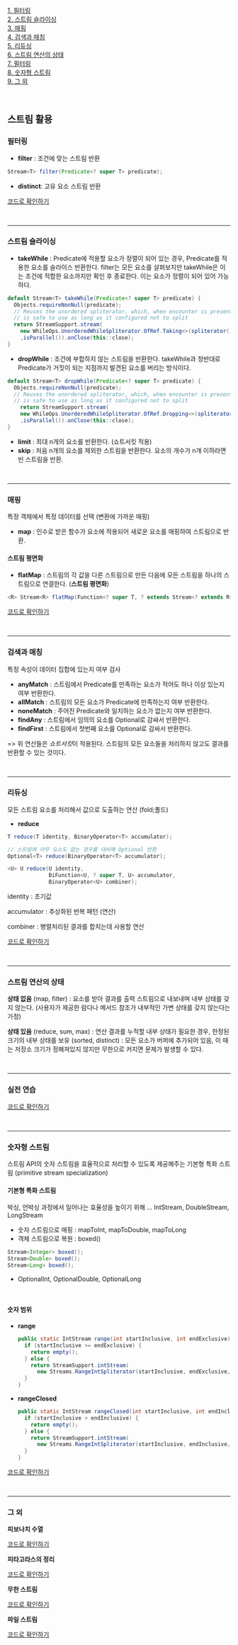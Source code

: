 [1. 필터링](#필터링) <br>
[2. 스트림 슬라이싱](#스트림-슬라이싱) <br>
[3. 매핑](#매핑) <br>
[4. 검색과 매칭](#검색과-매칭) <br>
[5. 리듀싱](#리듀싱) <br>
[6. 스트림 연산의 상태](#스트림-연산의-상태) <br>
[7. 필터링](#실전-연습) <br>
[8. 숫자형 스트림](#숫자형-스트림) <br>
[9. 그 외](#그-외) <br>

<br>


## 스트림 활용 

### 필터링

- **filter** : 조건에 맞는 스트림 반환

```java
Stream<T> filter(Predicate<? super T> predicate);
```

- **distinct**: 고유 요소 스트림 반환

[코드로 확인하기](src/main/java/com/heedi/modernjavainaction/stream/Filtering.java)

<br>

---

### 스트림 슬라이싱

- **takeWhile** : Predicate에 적용할 요소가 정렬이 되어 있는 경우, Predicate를 적용한 요소를 슬라이스 반환한다. filter는 모든 요소를 살펴보지만 takeWhile은 이는 조건에 적합한 요소까지만 확인 후 종료한다. 이는 요소가 정렬이 되어 있어 가능하다.

```java
default Stream<T> takeWhile(Predicate<? super T> predicate) {
  Objects.requireNonNull(predicate);
  // Reuses the unordered spliterator, which, when encounter is present,
  // is safe to use as long as it configured not to split
  return StreamSupport.stream(
    new WhileOps.UnorderedWhileSpliterator.OfRef.Taking<>(spliterator(), true, predicate)
    ,isParallel()).onClose(this::close);    
}
```

- **dropWhile** : 조건에 부합하지 않는 스트림을 반환한다. takeWhile과 정반대로 Predicate가 거짓이 되는 지점까지 발견된 요소를 버리는 방식이다.

```java
default Stream<T> dropWhile(Predicate<? super T> predicate) {
  Objects.requireNonNull(predicate);
  // Reuses the unordered spliterator, which, when encounter is present,
  // is safe to use as long as it configured not to split
	return StreamSupport.stream(
    new WhileOps.UnorderedWhileSpliterator.OfRef.Dropping<>(spliterator(), true, predicate)
    ,isParallel()).onClose(this::close);   
}
```

- **limit** : 최대 n개의 요소를 반환한다. (쇼트서킷 적용)
- **skip** : 처음 n개의 요소를 제외한 스트림을 반환한다. 요소의 개수가 n개 이하라면 빈 스트림을 반환.

<br>

---

### 매핑

특정 객체에서 특정 데이터를 선택 (변환에 가까운 매핑)

- **map** : 인수로 받은 함수가 요소에 적용되어 새로운 요소를 매핑하여 스트림으로 반환.

#### 스트림 평면화

- **flatMap** : 스트림의 각 값을 다른 스트림으로 만든 다음에 모든 스트림을 하나의 스트림으로 연결한다. (**스트림 평면화**) 

```java
<R> Stream<R> flatMap(Function<? super T, ? extends Stream<? extends R>> mapper);
```

[코드로 확인하기](src/main/java/com/heedi/modernjavainaction/stream/Mapping.java)

<br>

---

### 검색과 매칭

특정 속성이 데이터 집합에 있는지 여부 검사

- **anyMatch** : 스트림에서 Predicate를 만족하는 요소가 적어도 하나 이상 있는지 여부 반환한다.
- **allMatch** : 스트림의 모든 요소가 Predicate에 만족하는지 여부 반환한다.
- **noneMatch** : 주어진 Predicate와 일치하는 요소가 없는지 여부 반환한다.
- **findAny** : 스트림에서 임의의 요소를 Optional로 감싸서 반환한다.
- **findFirst** : 스트림에서 첫번째 요소를 Optional로 감싸서 반환한다.

=> 위 연산들은 *쇼트서킷*이 적용된다. 스트림의 모든 요소들을 처리하지 않고도 결과를 반환할 수 있는 것이다. 



[^Optional<T>]: 값의 존재나 부재 여부를 표현하는 컨테이너 클래스 (chapter10 참고)

<br>

---

### 리듀싱

모든 스트림 요소를 처리해서 값으로 도출하는 연산 (fold;폴드)

- **reduce**

```java
T reduce(T identity, BinaryOperator<T> accumulator);

// 스트림에 아무 요소도 없는 경우를 대비해 Optional 반환
Optional<T> reduce(BinaryOperator<T> accumulator);

<U> U reduce(U identity,
             BiFunction<U, ? super T, U> accumulator,
             BinaryOperator<U> combiner);
```

identity : 초기값

accumulator : 추상화된 반복 패턴 (연산)

combiner : 병렬처리된 결과를 합치는데 사용할 연산

[코드로 확인하기](src/main/java/com/heedi/modernjavainaction/stream/Reducing.java)

<br>

---

### 스트림 연산의 상태

**상태 없음**
(map, filter) : 요소를 받아 결과를 출력 스트림으로 내보내며 내부 상태를 갖지 않는다. (사용자가 제공한 람다나 메서드 참조가 내부적인 가변 상태를 갖지 않는다는 가정)

**상태 있음** 
(reduce, sum, max) : 연산 결과를 누적할 내부 상태가 필요한 경우, 한정된 크기의 내부 상태를 보유
(sorted, distinct) : 모든 요소가 버퍼에 추가되어 있음, 이 때는 저장소 크기가 정해져있지 않지만 무한으로 커지면 문제가 발생할 수 있다.

<br>

---

### 실전 연습
[코드로 확인하기](src/main/java/com/heedi/modernjavainaction/stream/ActualPractice.java)

<br>

---

### 숫자형 스트림

스트림 API의 숫자 스트림을 효율적으로 처리할 수 있도록 제공해주는 기본형 특화 스트림 (primitive stream specialization)

#### 기본형 특화 스트림

박싱, 언박싱 과정에서 일어나는 효율성을 높이기 위해 ... IntStream, DoubleStream, LongStream

- 숫자 스트림으로 매핑 : mapToInt, mapToDouble, mapToLong
- 객체 스트림으로 복원 : boxed()

```java
Stream<Integer> boxed();
Stream<Double> boxed();
Stream<Long> boxed();
```

- OptionalInt, OptionalDouble, OptionalLong

<br>


#### 숫자 범위

- **range**

  ```java
  public static IntStream range(int startInclusive, int endExclusive) {
    if (startInclusive >= endExclusive) {
      return empty();
    } else {
      return StreamSupport.intStream(
        new Streams.RangeIntSpliterator(startInclusive, endExclusive, false), false);
    }
  }
  ```

  

- **rangeClosed**

  ```java
  public static IntStream rangeClosed(int startInclusive, int endInclusive) {
    if (startInclusive > endInclusive) {
      return empty();
    } else {
      return StreamSupport.intStream(
        new Streams.RangeIntSpliterator(startInclusive, endInclusive, true), false);
    }
  }
  ```

[코드로 확인하기](src/main/java/com/heedi/modernjavainaction/stream/NumberRange.java)

<br>

---

### 그 외


**피보나치 수열**

[코드로 확인하기](src/main/java/com/heedi/modernjavainaction/stream/Fibonacci.java)


**피타고라스의 정리**

[코드로 확인하기](src/main/java/com/heedi/modernjavainaction/stream/Pythagoras.java)


**무한 스트림**

[코드로 확인하기](src/main/java/com/heedi/modernjavainaction/stream/InfiniteStream.java)


**파일 스트림** 

[코드로 확인하기](src/main/java/com/heedi/modernjavainaction/stream/FileStream.java)
